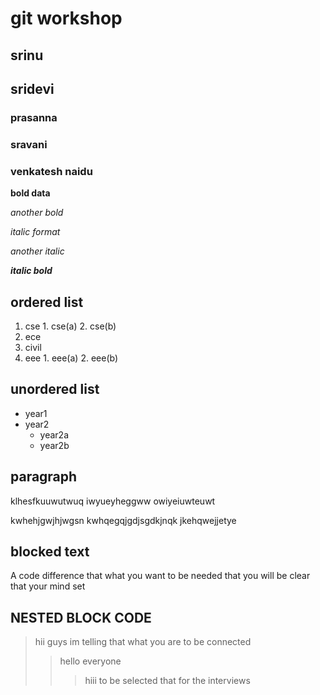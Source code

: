 # git workshop
## srinu
## sridevi
### prasanna
### sravani
### venkatesh naidu
**bold data**

_another bold_

*italic format*

_another italic_

_**italic bold**_

## ordered list
1. cse
                1. cse(a)
                2. cse(b)
2. ece
3. civil
4. eee
                1. eee(a)
                2. eee(b)
## unordered list
- year1
- year2
    * year2a
    * year2b
    
 ## paragraph
klhesfkuuwutwuq
iwyueyheggww
owiyeiuwteuwt

kwhehjgwjhjwgsn
kwhqegqjgdjsgdkjnqk
jkehqwejjetye

## blocked text
A code difference that what you want to be needed that you will be clear that your mind set

## NESTED BLOCK CODE
> hii guys im telling that what you are to be connected
>> hello everyone
>>> hiii to be selected that for the interviews
